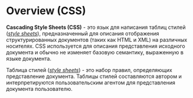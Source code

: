 # Overview (CSS)

**Cascading Style Sheets (CSS)** - это язык для написания таблиц стилей ([*style sheets*](https://drafts.csswg.org/css/#style-sheet)), предназначенный для описания отображения структурированных документов (таких как HTML и XML) на различных носителях. CSS используется для описания представления исходного документа и обычно не изменяет базовую семантику, выраженную в языке документа.

Таблица стилей ([*style sheets*](https://drafts.csswg.org/css/#style-sheet)) - это набор правил, определяющих представление документа. Таблицы стилей составляются автором и интерпретируются пользовательским агентом для представления документа пользователю.
